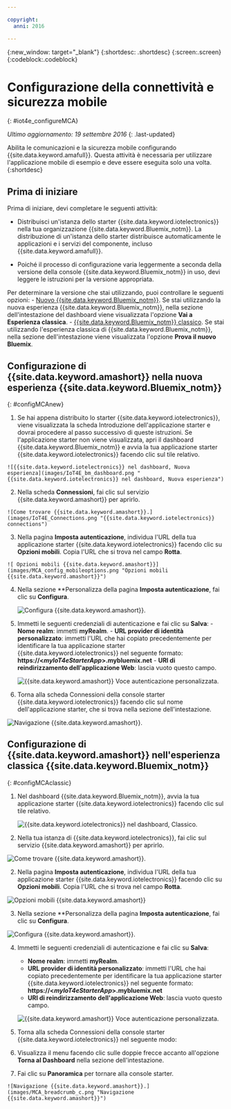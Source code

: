 ```yaml
---

copyright:
  anni: 2016

---
```



<!-- Common attributes used in the template are defined as follows: -->
{:new_window: target="\_blank"}
{:shortdesc: .shortdesc}
{:screen:.screen}
{:codeblock:.codeblock}

# Configurazione della connettività e sicurezza mobile
{: #iot4e_configureMCA}

*Ultimo aggiornamento: 19 settembre 2016*
{: .last-updated}

Abilita le comunicazioni e la sicurezza mobile configurando {{site.data.keyword.amafull}}. Questa attività è necessaria per utilizzare l'applicazione mobile di esempio e deve essere eseguita solo una volta.
{:shortdesc}

## Prima di iniziare

Prima di iniziare, devi completare le seguenti attività:
  - Distribuisci un'istanza dello starter {{site.data.keyword.iotelectronics}} nella tua organizzazione
{{site.data.keyword.Bluemix_notm}}. La distribuzione di un'istanza dello starter distribuisce automaticamente le applicazioni e i servizi del componente, incluso {{site.data.keyword.amafull}}.

  - Poiché il processo di configurazione varia leggermente a seconda della versione della console {{site.data.keyword.Bluemix_notm}} in uso, devi leggere le istruzioni per la versione appropriata.

  Per determinare la versione che stai utilizzando, puoi controllare le seguenti opzioni:
    - [Nuovo {{site.data.keyword.Bluemix_notm}}](#configMCAnew). Se stai utilizzando la nuova esperienza {{site.data.keyword.Bluemix_notm}}, nella sezione dell'intestazione del dashboard viene visualizzata l'opzione **Vai a Esperienza classica**.
    - [{{site.data.keyword.Bluemix_notm}} classico](#configMCAclassic). Se stai utilizzando l'esperienza classica di {{site.data.keyword.Bluemix_notm}}, nella sezione dell'intestazione viene visualizzata l'opzione **Prova il nuovo Bluemix**.

## Configurazione di {{site.data.keyword.amashort}} nella nuova esperienza {{site.data.keyword.Bluemix_notm}}
{: #configMCAnew}

  1. Se hai appena distribuito lo starter {{site.data.keyword.iotelectronics}}, viene visualizzata la scheda Introduzione dell'applicazione starter e dovrai procedere al passo successivo di queste istruzioni. Se l'applicazione starter non viene visualizzata, apri il dashboard {{site.data.keyword.Bluemix_notm}} e avvia la tua applicazione starter {{site.data.keyword.iotelectronics}} facendo clic sul tile relativo.

    ![{{site.data.keyword.iotelectronics}} nel dashboard, Nuova esperienza](images/IoT4E_bm_dashboard.png "{{site.data.keyword.iotelectronics}} nel dashboard, Nuova esperienza")

  2. Nella scheda **Connessioni**, fai clic sul servizio {{site.data.keyword.amashort}} per aprirlo.

    ![Come trovare {{site.data.keyword.amashort}}.](images/IoT4E_Connections.png "{{site.data.keyword.iotelectronics}} connections")

  3. Nella pagina **Imposta autenticazione**, individua l'URL della tua applicazione starter {{site.data.keyword.iotelectronics}} facendo clic su **Opzioni mobili**. Copia l'URL che si trova nel campo **Rotta**.

    ![ Opzioni mobili {{site.data.keyword.amashort}}](images/MCA_config_mobileoptions.png "Opzioni mobili {{site.data.keyword.amashort}}")  

  4. Nella sezione **Personalizza della pagina **Imposta autenticazione**, fai clic su **Configura**.

       ![Configura {{site.data.keyword.amashort}}.](images/MCA_config_pg.png "{{site.data.keyword.amashort}} Pagina Imposta autenticazione")  

  5. Immetti le seguenti credenziali di autenticazione e fai clic su **Salva**:
    - **Nome realm**: immetti **myRealm**.
    - **URL provider di identità personalizzato**: immetti l'URL che hai copiato precedentemente per identificare la tua applicazione starter {{site.data.keyword.iotelectronics}} nel seguente formato: **https://<*myIoT4eStarterApp*>.mybluemix.net**
    - **URI di reindirizzamento dell'applicazione Web**: lascia vuoto questo campo.

      ![{{site.data.keyword.amashort}} Voce autenticazione personalizzata.](images/MCA_config_pg2.png "{{site.data.keyword.amashort}} Voce autenticazione personalizzata")  

  6. Torna alla scheda Connessioni della console starter {{site.data.keyword.iotelectronics}} facendo clic sul nome dell'applicazione starter, che si trova nella sezione dell'intestazione.

   ![Navigazione {{site.data.keyword.amashort}}.](images/MCA_breadcrumb.png "Navigazione {{site.data.keyword.amashort}}")

## Configurazione di {{site.data.keyword.amashort}} nell'esperienza classica {{site.data.keyword.Bluemix_notm}}
{: #configMCAclassic}

1. Nel dashboard {{site.data.keyword.Bluemix_notm}}, avvia la tua applicazione starter {{site.data.keyword.iotelectronics}} facendo clic sul tile relativo.

    ![{{site.data.keyword.iotelectronics}} nel dashboard, Classico.](images/IoT4E_bm_dashboard_c.png "{{site.data.keyword.iotelectronics}} nel dashboard, Classico")

2. Nella tua istanza di {{site.data.keyword.iotelectronics}}, fai clic sul servizio {{site.data.keyword.amashort}} per aprirlo.   

  ![Come trovare {{site.data.keyword.amashort}}.](images/IoT4E_Connections_c.png "{{site.data.keyword.iotelectronics}} connections")

2. Nella pagina **Imposta autenticazione**, individua l'URL della tua applicazione starter {{site.data.keyword.iotelectronics}} facendo clic su **Opzioni mobili**. Copia l'URL che si trova nel campo **Rotta**.

  ![ Opzioni mobili {{site.data.keyword.amashort}}](images/MCA_config_mobileoptions.png "Opzioni mobili {{site.data.keyword.amashort}}")  

3. Nella sezione **Personalizza della pagina **Imposta autenticazione**, fai clic su **Configura**.

 ![Configura {{site.data.keyword.amashort}}.](images/MCA_config_pg.png "{{site.data.keyword.amashort}} Pagina Imposta autenticazione")  

4. Immetti le seguenti credenziali di autenticazione e fai clic su **Salva**:
   - **Nome realm**: immetti **myRealm**.
   - **URL provider di identità personalizzato**: immetti l'URL che hai copiato precedentemente per identificare la tua applicazione starter {{site.data.keyword.iotelectronics}} nel seguente formato: **https://<*myIoT4eStarterApp*>.mybluemix.net**
   - **URI di reindirizzamento dell'applicazione Web**: lascia vuoto questo campo.

    ![{{site.data.keyword.amashort}} Voce autenticazione personalizzata.](images/MCA_config_pg2.png "{{site.data.keyword.amashort}} Voce autenticazione personalizzata")  

5. Torna alla scheda Connessioni della console starter {{site.data.keyword.iotelectronics}} nel seguente modo:
  1. Visualizza il menu facendo clic sulle doppie frecce accanto all'opzione **Torna al Dashboard** nella sezione dell'intestazione.
  2. Fai clic su **Panoramica** per tornare alla console starter.  

    ![Navigazione {{site.data.keyword.amashort}}.](images/MCA_breadcrumb_c.png "Navigazione {{site.data.keyword.amashort}}")
